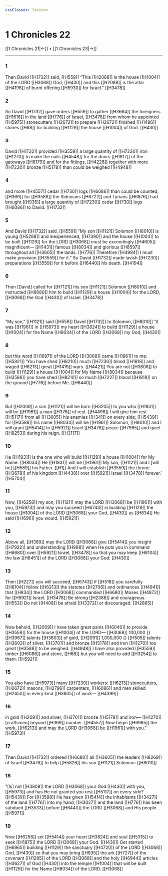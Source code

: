 ```yaml
---
cssClasses: lexicon
---
```


# 1 Chronicles 22

[[1 Chronicles 21|←]] • [[1 Chronicles 23|→]]

---

### 1
Then David [[H1732]] said, [[H559]] “This [[H2088]] is the house [[H1004]] of the LORD [[H3068]] God, [[H430]] and this [[H2088]] is the altar [[H4196]] of burnt offering [[H5930]] for Israel.” [[H3478]]

### 2
So David [[H1732]] gave orders [[H559]] to gather [[H3664]] the foreigners [[H1616]] in the land [[H776]] of Israel, [[H3478]] from whom he appointed [[H5975]] stonecutters [[H2672]] to prepare [[H2672]] finished [[H1496]] stones [[H68]] for building [[H1129]] the house [[H1004]] of God. [[H430]]

### 3
David [[H1732]] provided [[H3559]] a large quantity of [[H7230]] iron [[H1270]] to make the nails [[H4548]] for the doors [[H1817]] of the gateways [[H8179]] and for the fittings, [[H4226]] together with more [[H7230]] bronze [[H5178]] than could be weighed [[H4948]]

### 4
and more [[H4557]] cedar [[H730]] logs [[H6086]] than could be counted; [[H369]] for [[H3588]] the Sidonians [[H6722]] and Tyrians [[H6876]] had brought [[H935]] a large quantity of [[H7230]] cedar [[H730]] logs [[H6086]] to David. [[H1732]]

### 5
And David [[H1732]] said, [[H559]] “My son [[H1121]] Solomon [[H8010]] is young [[H5288]] and inexperienced, [[H7390]] and the house [[H1004]] to be built [[H1129]] for the LORD [[H3068]] must be exceedingly [[H4605]] magnificent— [[H1431]] famous [[H8034]] and glorious [[H8597]] throughout all [[H3605]] the lands. [[H776]] Therefore [[H4994]] I must make provision [[H3559]] for it.”  So David [[H1732]] made lavish [[H7230]] preparations [[H3559]] for it before [[H6440]] his death. [[H4194]]

### 6
Then [David] called for [[H7121]] his son [[H1121]] Solomon [[H8010]] and instructed [[H6680]] him to build [[H1129]] a house [[H1004]] for the LORD, [[H3068]] the God [[H430]] of Israel. [[H3478]]

### 7
“My son,” [[H1121]] said [[H559]] David [[H1732]] to Solomon, [[H8010]] “it was [[H1961]] in [[H5973]] my heart [[H3824]] to build [[H1129]] a house [[H1004]] for the Name [[H8034]] of the LORD [[H3068]] my God, [[H430]]

### 8
but this word [[H1697]] of the LORD [[H3068]] came [[H1961]] to me: [[H5921]] ‘You have shed [[H8210]] much [[H7230]] blood [[H1818]] and waged [[H6213]] great [[H1419]] wars. [[H4421]] You are not [[H3808]] to build [[H1129]] a house [[H1004]] for My Name [[H8034]] because [[H3588]] you have shed [[H8210]] so much [[H7227]] blood [[H1818]] on the ground [[H776]] before Me. [[H6440]]

### 9
But [[H2009]] a son [[H1121]] will be born [[H3205]] to you  who [[H1931]] will be [[H1961]] a man [[H376]] of rest. [[H4496]] I will give him rest [[H5117]] from all [[H3605]] his enemies [[H341]] on every side; [[H5439]] for [[H3588]] his name [[H8034]] will be [[H1961]] Solomon, [[H8010]] and I will grant [[H5414]] to [[H5921]] Israel [[H3478]] peace [[H7965]] and quiet [[H8253]] during his reign. [[H3117]]

### 10
He [[H1931]] is the one who will build [[H1129]] a house [[H1004]] for My Name. [[H8034]] He [[H1931]] will be [[H1961]] My son, [[H1121]] and I [will be] [[H589]] his  Father. [[H1]] And I will establish [[H3559]] the throne [[H3678]] of his kingdom [[H4438]] over [[H5921]] Israel [[H3478]] forever.’ [[H5704]]

### 11
Now, [[H6258]] my son, [[H1121]] may the LORD [[H3068]] be [[H1961]] with you, [[H5973]] and may you succeed [[H6743]] in building [[H1129]] the house [[H1004]] of the LORD [[H3068]] your God, [[H430]] as [[H834]] He said [[H1696]] you would. [[H5921]]

### 12
Above all, [[H389]] may the LORD [[H3068]] give [[H5414]] you insight [[H7922]] and understanding [[H998]] when He puts you in command [[H6680]] over [[H5921]] Israel, [[H3478]] so that you may keep [[H8104]] the law [[H8451]] of the LORD [[H3068]] your God. [[H430]]

### 13
Then [[H227]] you will succeed, [[H6743]] if [[H518]] you carefully [[H8104]] follow [[H6213]] the statutes [[H2706]] and ordinances [[H4941]] that [[H834]] the LORD [[H3068]] commanded [[H6680]] Moses [[H4872]] for [[H5921]] Israel. [[H3478]] Be strong [[H2388]] and courageous. [[H553]] Do not [[H408]] be afraid [[H3372]] or discouraged. [[H2865]]

### 14
Now behold, [[H2009]] I have taken great pains [[H6040]] to provide [[H3559]] for the house [[H1004]] of the LORD— [[H3068]] 100,000 {} [[H3967]] talents [[H3603]] of gold, [[H2091]] 1,000,000 {} [[H505]] talents [[H3603]] of silver, [[H3701]] and bronze [[H5178]] and iron [[H1270]] too great [[H3588]] to be weighed. [[H4948]] I have also provided [[H3559]] timber [[H6086]] and stone, [[H68]] but you will need to add [[H3254]] to them. [[H5921]]

### 15
You also have [[H5973]] many [[H7230]] workers: [[H6213]] stonecutters, [[H2672]] masons, [[H2796]] carpenters, [[H6086]] and men skilled [[H2450]] in every kind [[H3605]] of work— [[H4399]]

### 16
in gold [[H2091]] and silver, [[H3701]] bronze [[H5178]] and iron— [[H1270]] [craftsmen] beyond [[H369]] number. [[H4557]] Now begin [[H6965]] the work, [[H6213]] and may the LORD [[H3068]] be [[H1961]] with you.” [[H5973]]

### 17
Then David [[H1732]] ordered [[H6680]] all [[H3605]] the leaders [[H8269]] of Israel [[H3478]] to help [[H5826]] his son [[H1121]] Solomon: [[H8010]]

### 18
“[Is] not [[H3808]] the LORD [[H3068]] your God [[H430]] with you, [[H5973]] and has He not granted you rest [[H5117]] on every side? [[H5439]] For [[H3588]] He has given [[H5414]] the inhabitants [[H3427]] of the land [[H776]] into my hand, [[H3027]] and the land [[H776]] has been subdued [[H3533]] before [[H6440]] the LORD [[H3068]] and His people. [[H5971]]

### 19
Now [[H6258]] set [[H5414]] your heart [[H3824]] and soul [[H5315]] to seek [[H1875]] the LORD [[H3068]] your God. [[H430]] Get started [[H6965]] building [[H1129]] the sanctuary [[H4720]] of the LORD [[H3068]] God, [[H430]] so that you may bring [[H935]] the ark [[H727]] of the covenant [[H1285]] of the LORD [[H3068]] and the holy [[H6944]] articles [[H3627]] of God [[H430]] into the temple [[H1004]] that will be built [[H1129]] for the Name [[H8034]] of the LORD. [[H3068]]

